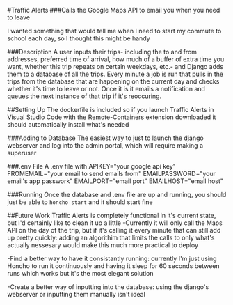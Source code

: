 #Traffic Alerts
###Calls the Google Maps API to email you when you need to leave

I wanted something that would tell me when I need to start my commute to
school each day, so I thought this might be handy

###Description
A user inputs their trips- including the to and from addresses, preferred time of arrival, how much of a buffer of extra time you want,  whether this trip repeats on certain weekdays, etc.- and Django adds them to a database of all the trips.  Every minute a job is run that pulls in the trips from the database that are happening on the current day and checks whether it's time to leave or not.  Once it is it emails a notification and queues the next instance of that trip if it's reoccuring.

##Setting Up
The dockerfile is included so if you launch Traffic Alerts in Visual Studio Code with the Remote-Containers extension downloaded
it should automatically install what's needed

###Adding to Database
The easiest way to just to launch the django webserver and log into the admin portal, which will require making a
superuser

###.env File
A .env file with 
APIKEY="your google api key"
FROMEMAIL="your email to send emails from"
EMAILPASSWORD="your email's app passwork"
EMAILPORT="email port"
EMAILHOST="email host"

###Running
Once the database and .env file are up and running, you should just be able to
`honcho start` and it should start fine


##Future Work
Traffic Alerts is completely functional in it's current state, but I'd certainly like to clean it up a little
-Currently it will only call the Maps API on the day of the trip, but if it's calling it every minute that can still 
add up pretty quickly: adding an algorithim that limits the calls to only what's actually nessesary would make this much more practical to deploy 

-Find a better way to have it consistantly running: currently I'm just using Honcho to run it continuously and having it sleep for 60 seconds
between runs which works but it's the most elegant solution

-Create a better way of inputting into the database: using the django's webserver or inputting them manually isn't ideal
